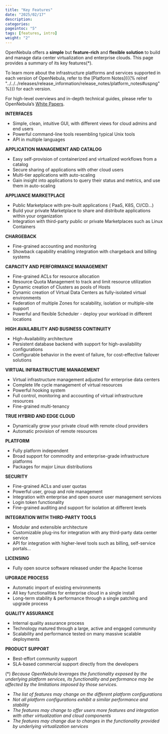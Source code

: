```yaml
---
title: "Key Features"
date: "2025/02/17"
description:
categories:
pageintoc: "5"
tags: [features, intro]
weight: "2"
---
```


<a id="key-features"></a>

<a id="features"></a>

<!--# Key Features -->

OpenNebula offers a **simple** but **feature-rich** and **flexible solution** to build and manage data center virtualization and enterprise clouds. This page provides a summary of its key features(\*).

To learn more about the infrastructure platforms and services supported in each version of OpenNebula, refer to the [Platform Notes]({{% relref "../../../releases/release_information/release_notes/platform_notes#uspng" %}}) for each version.

For high-level overviews and in-depth technical guides, please refer to OpenNebula’s [White Papers](https://opennebula.io/white-papers/).

**INTERFACES**

* Simple, clean, intuitive GUI, with different views for cloud admins and end users
* Powerful command-line tools resembling typical Unix tools
* API in multiple languages

**APPLICATION MANAGEMENT AND CATALOG**

* Easy self-provision of containerized and virtualized workflows from a catalog
* Secure sharing of applications with other cloud users
* Multi-tier applications with auto-scaling
* Gain insight into applications to query their status and metrics, and use them in auto-scaling

**APPLIANCE MARKETPLACE**

* Public Marketplace with pre-built applications ( PaaS, K8S, CI/CD…)
* Build your private Marketplace to share and distribute applications within your organization
* Integration with third-party public or private Marketplaces such as Linux Containers

**CHARGEBACK**

* Fine-grained accounting and monitoring
* Showback capability enabling integration with chargeback and billing systems

**CAPACITY AND PERFORMANCE MANAGEMENT**

* Fine-grained ACLs for resource allocation
* Resource Quota Management to track and limit resource utilization
* Dynamic creation of Clusters as pools of Hosts
* Dynamic creation of Virtual Data Centers as fully-isolated virtual environments
* Federation of multiple Zones for scalability, isolation or multiple-site support
* Powerful and flexible Scheduler - deploy your workload in different locations

**HIGH AVAILABILITY AND BUSINESS CONTINUITY**

* High-Availability architecture
* Persistent database backend with support for high-availability configurations
* Configurable behavior in the event of failure, for cost-effective failover solutions

**VIRTUAL INFRASTRUCTURE MANAGEMENT**

* Virtual infrastructure management adjusted for enterprise data centers
* Complete life cycle management of virtual resources
* Powerful hooking system
* Full control, monitoring and accounting of virtual infrastructure resources
* Fine-grained multi-tenancy

**TRUE HYBRID AND EDGE CLOUD**

* Dynamically grow your private cloud with remote cloud providers
* Automatic provision of remote resources

**PLATFORM**

* Fully platform independent
* Broad support for commodity and enterprise-grade infrastructure platforms
* Packages for major Linux distributions

**SECURITY**

* Fine-grained ACLs and user quotas
* Powerful user, group and role management
* Integration with enterprise and open source user management services
* Login token functionality
* Fine-grained auditing and support for isolation at different levels

**INTEGRATION WITH THIRD-PARTY TOOLS**

* Modular and extensible architecture
* Customizable plug-ins for integration with any third-party data center service
* API for integration with higher-level tools such as billing, self-service portals…

**LICENSING**

* Fully open source software released under the Apache license

**UPGRADE PROCESS**

* Automatic import of existing environments
* All key functionalities for enterprise cloud in a single install
* Long-term stability & performance through a single patching and upgrade process

**QUALITY ASSURANCE**

* Internal quality assurance process
* Technology matured through a large, active and engaged community
* Scalability and performance tested on many massive scalable deployments

**PRODUCT SUPPORT**

* Best-effort community support
* SLA-based commercial support directly from the developers

(\*) *Because OpenNebula leverages the functionality exposed by the underlying platform services, its functionality and performance may be affected by the limitations imposed by those services.*

- *The list of features may change on the different platform configurations*
- *Not all platform configurations exhibit a similar performance and stability*
- *The features may change to offer users more features and integration with other virtualization and cloud components*
- *The features may change due to changes in the functionality provided by underlying virtualization services*
